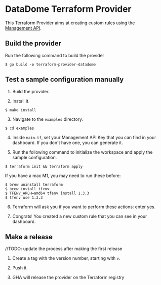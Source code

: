 # DataDome Terraform Provider

This Terraform Provider aims at creating custom rules using the [Management API](https://docs.datadome.co/reference/get_1-0-protection-custom-rules).

## Build the provider

Run the following command to build the provider

```shell
$ go build -o terraform-provider-datadome
```

## Test a sample configuration manually

1. Build the provider.

2. Install it.

```shell
$ make install
```

3. Navigate to the `examples` directory. 

```shell
$ cd examples
```

4. Inside `main.tf`, set your Management API Key that you can find in your dashboard. If you don't have one, you can generate it.


5. Run the following command to initialize the workspace and apply the sample configuration.

```shell
$ terraform init && terraform apply
```

If you have a mac M1, you may need to run these before:

```shell
$ brew uninstall terraform
$ brew install tfenv
$ TFENV_ARCH=amd64 tfenv install 1.3.3
$ tfenv use 1.3.3
```

6. Terraform will ask you if you want to perform these actions: enter yes.

7. Congrats! You created a new custom rule that you can see in your dashboard.

## Make a release

//TODO: update the process after making the first release

1. Create a tag with the version number, starting with `v`.

2. Push it.

3. GHA will release the provider on the Terraform registry